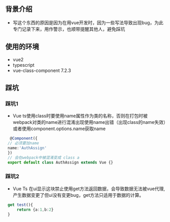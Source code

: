 ## 背景介绍
* 写这个东西的原因是因为在用vue开发时，因为一些写法导致出现bug，为此专门记录下来，用作警示，也顺带提醒其他人，避免踩坑

## 使用的环境
* vue2
* typescript
* vue-class-component 7.2.3

## 踩坑
### 踩坑1
* Vue ts使用class时要使用name属性作为类的名称，否则在打包时被webpack对类的name进行混淆出现使用name出错（出现class的name失效）或者使用component.options.name获取name
``` typescript
  @Component({
 // 必须要加name
 name:'AuthAssign'
 })
 // 会在webpack中被混淆变成 class a
 export default class AuthAssign extends Vue {}
 ```

### 踩坑2
* Vue Ts 在ui显示这块禁止使用get方法返回数据，会导致数据无法被vue代理,产生数据变更了但ui没有变更bug，get方法只适用于数据的计算。
``` typescript
 get test(){
     return {a:1,b:2}
 }
```